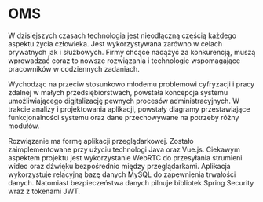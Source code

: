 # OMS #

W dzisiejszych czasach technologia jest nieodłączną częścią każdego aspektu życia człowieka. Jest wykorzystywana zarówno w celach prywatnych jak i służbowych. Firmy chcące nadążyć za konkurencją, muszą wprowadzać coraz to nowsze rozwiązania i technologie wspomagające pracowników w codziennych zadaniach.

Wychodząc na przeciw stosunkowo młodemu problemowi cyfryzacji i pracy zdalnej w małych przedsiębiorstwach, powstała koncepcja systemu umożliwiającego digitalizację pewnych procesów administracyjnych. W trakcie analizy i projektowania aplikacji, powstały diagramy przestawiające funkcjonalności systemu oraz dane przechowywane na potrzeby różny modułów.

Rozwiązanie ma formę aplikacji przeglądarkowej. Zostało zaimplementowane przy użyciu technologi Java oraz Vue.js. Ciekawym aspektem projektu jest wykorzystanie WebRTC do przesyłania strumieni wideo oraz dźwięku bezpośrednio między przeglądarkami. Aplikacja wykorzystuje relacyjną bazę danych MySQL do zapewnienia trwałości danych. Natomiast bezpieczeństwa danych pilnuje bibliotek Spring Security wraz z tokenami JWT.
